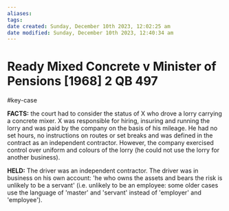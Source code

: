 ```yaml
---
aliases: 
tags: 
date created: Sunday, December 10th 2023, 12:02:25 am
date modified: Sunday, December 10th 2023, 12:40:34 am
---
```


# Ready Mixed Concrete v Minister of Pensions [1968] 2 QB 497

#key-case

**FACTS:** the court had to consider the status of X who drove a lorry carrying a concrete mixer. X was responsible for hiring, insuring and running the lorry and was paid by the company on the basis of his mileage. He had no set hours, no instructions on routes or set breaks and was defined in the contract as an independent contractor. However, the company exercised control over uniform and colours of the lorry (he could not use the lorry for another business).

**HELD:** The driver was an independent contractor. The driver was in business on his own account: 'he who owns the assets and bears the risk is unlikely to be a servant' (i.e. unlikely to be an employee: some older cases use the language of 'master' and 'servant' instead of 'employer' and 'employee').
